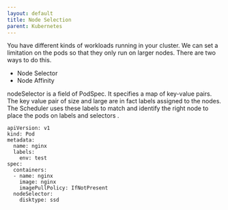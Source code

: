 ```yaml
---
layout: default
title: Node Selection
parent: Kubernetes
---
```


You have different kinds of workloads running in your cluster.
We can set a limitation on the pods so that they only run on larger nodes.
There are two ways to do this.
 - Node Selector
 - Node Affinity

nodeSelector is a field of PodSpec. It specifies a map of key-value pairs.
The key value pair of size and large are in fact labels assigned to the nodes. The Scheduler uses these
labels to match and identify the right node to place the pods on labels and selectors .

```
apiVersion: v1
kind: Pod
metadata:
  name: nginx
  labels:
    env: test
spec:
  containers:
  - name: nginx
    image: nginx
    imagePullPolicy: IfNotPresent
  nodeSelector:
    disktype: ssd




```